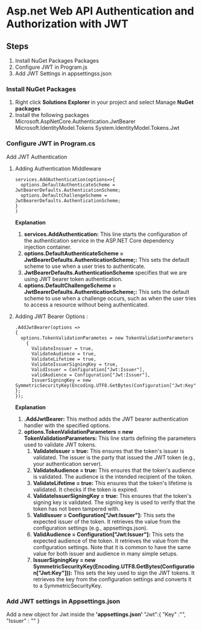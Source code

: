 # Asp.net Web API Authentication and Authorization with JWT
## Steps
  1. Install NuGet Packages Packages
  2. Configure JWT in Program.js
  3. Add JWT Settings in appsettingss.json


### Install NuGet Packages 
  1. Right click **Solutions Explorer** in your project and select Manage **NuGet packages**
  2. Install the following packages
       Microsoft.AspNetCore.Authentication.JwtBearer
       Microsoft.IdentityModel.Tokens
       System.IdentityModel.Tokens.Jwt

### Configure JWT in Program.cs
Add JWT Authentication
  1. Adding Authentication Middleware
     ```
     services.AddAuthentication(options=>{
       options.DefaultAuthenticateScheme = JwtBearerDefaults.AuthenticationScheme;
       options.DefaultChallengeScheme = JwtBearerDefaults.AuthenticationScheme;
     }
     )
     ```
     
     **Explanation** <br/>
       1. **services.AddAuthentication:** This line starts the configuration of the authentication service in the ASP.NET Core dependency injection container.<br/>
       2. **options.DefaultAuthenticateScheme = JwtBearerDefaults.AuthenticationScheme;:** This sets the default scheme to use when a user tries to authenticate.       
       3. **JwtBearerDefaults.AuthenticationScheme** specifies that we are using JWT bearer token authentication. <br/>
       4. **options.DefaultChallengeScheme = JwtBearerDefaults.AuthenticationScheme;:** This sets the default scheme to use when a challenge occurs, such as when the user tries to access a resource without being authenticated.

  2. Adding JWT Bearer Options :
     ```
     .AddJwtBearer(options =>
     {
       options.TokenValidationParametes = new TokenValidationParameters
         {
           ValidateInssuer = true,
           ValidateAudience = true,
           ValidateLifetime = true,
           ValidateIssuerSigningKey = true,
           ValidIssuer = Configuration["Jwt:Issuer"],
           validAudience = Configuration["Jwt:Issuer"],
           IssuerSigningKey = new SymmetricSecurityKey(Encoding.UTF8.GetBytes(Configuration["Jwt:Key"]))
     };
     });
     ```
     **Explanation**
        1. **.AddJwtBearer:** This method adds the JWT bearer authentication handler with the specified options.
        2. **options.TokenValidationParameters = new TokenValidationParameters:** This line starts defining the parameters used to validate JWT tokens.
             1. **ValidateIssuer = true:** This ensures that the token's issuer is validated. The issuer is the party that issued the JWT token (e.g., your authentication server).
             2. **ValidateAudience = true:** This ensures that the token's audience is validated. The audience is the intended recipient of the token.
             3. **ValidateLifetime = true:** This ensures that the token's lifetime is validated. It checks if the token is expired.
             4. **ValidateIssuerSigningKey = true:** This ensures that the token's signing key is validated. The signing key is used to verify that the token has not been tampered with.
             5. **ValidIssuer = Configuration["Jwt:Issuer"]:** This sets the expected issuer of the token. It retrieves the value from the configuration settings (e.g., appsettings.json).
             6. **ValidAudience = Configuration["Jwt:Issuer"]:** This sets the expected audience of the token. It retrieves the value from the configuration settings. Note that it is common to have the same value for both issuer and audience in many simple setups.
             7. **IssuerSigningKey = new SymmetricSecurityKey(Encoding.UTF8.GetBytes(Configuration["Jwt:Key"])):** This sets the key used to sign the JWT tokens. It retrieves the key from the configuration settings and converts it to a SymmetricSecurityKey.
     

### Add JWT settings in Appsettings.json
Add a new object for Jwt inside the **'appsettings.json'**
  "Jwt":{
      "Key" :"",
      "Issuer" : ""
  }

